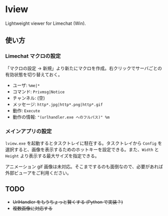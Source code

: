 # lview
Lightweight viewer for Limechat (Win).

## 使い方
### Limechat マクロの設定
「マクロの設定 → 新規」より新たにマクロを作成。右クリックでサーバごとの有効状態を切り替えておく。

- ユーザ: `%me|*`
- コマンド: `Privmsg|Notice`
- チャンネル: (空)
- メッセージ: `http*.jpg|http*.png|http*.gif`
- 動作: `Execute`
- 動作の情報: `"(urlhandler.exe へのフルパス)" %m`

### メインアプリの設定
`lview.exe` を起動するとタスクトレイに駐在する。タスクトレイから `Config` を選択すると、画像を表示するためのホットキーを設定できる。また、`Width` と `Height` より表示する最大サイズを指定できる。

アニメーション gif 画像は未対応。そこまでするのも面倒なので、必要があれば外部ビューアをご利用ください。

## TODO
- ~~UrlHandler をもうちょっと賢くする (Python で実装？)~~
- ~~複数画像に対応する~~
